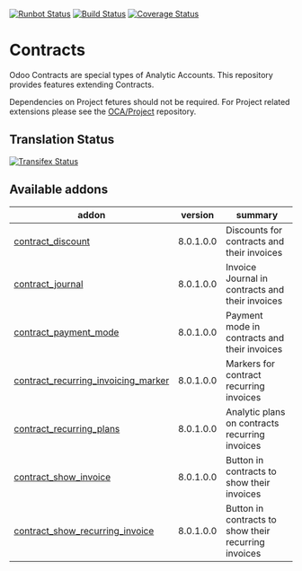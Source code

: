 [![Runbot Status](https://runbot.odoo-community.org/runbot/badge/flat/110/8.0.svg)](https://runbot.odoo-community.org/runbot/repo/github-com-oca-contract-110)
[![Build Status](https://travis-ci.org/OCA/contract.svg?branch=8.0)](https://travis-ci.org/OCA/contract)
[![Coverage Status](https://coveralls.io/repos/OCA/contract/badge.svg?branch=8.0)](https://coveralls.io/r/OCA/contract?branch=8.0)

# Contracts

Odoo Contracts are special types of Analytic Accounts.
This repository provides features extending Contracts.

Dependencies on Project fetures should not be required.
For Project related extensions please see the
[OCA/Project](https://github.com/OCA/project) repository.


## Translation Status
[![Transifex Status](https://www.transifex.com/projects/p/OCA-contract-8-0/chart/image_png)](https://www.transifex.com/projects/p/OCA-contract-8-0)

[//]: # (addons)
Available addons
----------------
addon | version | summary
--- | --- | ---
[contract_discount](contract_discount/) | 8.0.1.0.0 | Discounts for contracts and their invoices
[contract_journal](contract_journal/) | 8.0.1.0.0 | Invoice Journal in contracts and their invoices
[contract_payment_mode](contract_payment_mode/) | 8.0.1.0.0 | Payment mode in contracts and their invoices
[contract_recurring_invoicing_marker](contract_recurring_invoicing_marker/) | 8.0.1.0.0 | Markers for contract recurring invoices
[contract_recurring_plans](contract_recurring_plans/) | 8.0.1.0.0 | Analytic plans on contracts recurring invoices
[contract_show_invoice](contract_show_invoice/) | 8.0.1.0.0 | Button in contracts to show their invoices
[contract_show_recurring_invoice](contract_show_recurring_invoice/) | 8.0.1.0.0 | Button in contracts to show their recurring invoices

[//]: # (end addons)
